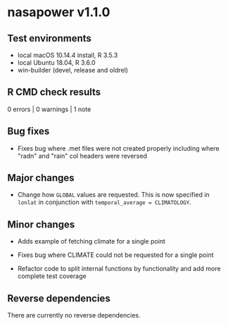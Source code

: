 # nasapower v1.1.0

## Test environments
* local macOS 10.14.4 install, R 3.5.3
* local Ubuntu 18.04, R 3.6.0
* win-builder (devel, release and oldrel)

## R CMD check results

0 errors | 0 warnings | 1 note

## Bug fixes

- Fixes bug where .met files were not created properly including where "radn" and "rain" col headers were reversed

## Major changes

- Change how `GLOBAL` values are requested. This is now specified in `lonlat` in conjunction with `temporal_average = CLIMATOLOGY`.

## Minor changes

- Adds example of fetching climate for a single point

- Fixes bug where CLIMATE could not be requested for a single point

- Refactor code to split internal functions by functionality and add more 
complete test coverage

## Reverse dependencies

There are currently no reverse dependencies.
